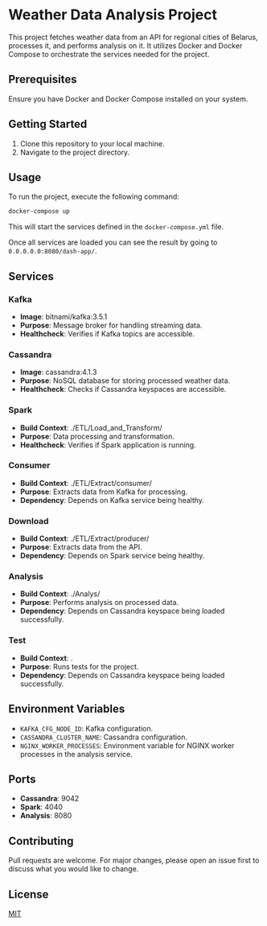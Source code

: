 # Weather Data Analysis Project

This project fetches weather data from an API for regional cities of Belarus, processes it, and performs analysis on it. It utilizes Docker and Docker Compose to orchestrate the services needed for the project.

## Prerequisites

Ensure you have Docker and Docker Compose installed on your system.

## Getting Started

1. Clone this repository to your local machine.
2. Navigate to the project directory.

## Usage

To run the project, execute the following command:

```bash
docker-compose up
```

This will start the services defined in the `docker-compose.yml` file.

Once all services are loaded you can see the result by going to ```0.0.0.0.0:8080/dash-app/```.

## Services

### Kafka

- **Image**: bitnami/kafka:3.5.1
- **Purpose**: Message broker for handling streaming data.
- **Healthcheck**: Verifies if Kafka topics are accessible.

### Cassandra

- **Image**: cassandra:4.1.3
- **Purpose**: NoSQL database for storing processed weather data.
- **Healthcheck**: Checks if Cassandra keyspaces are accessible.

### Spark

- **Build Context**: ./ETL/Load_and_Transform/
- **Purpose**: Data processing and transformation.
- **Healthcheck**: Verifies if Spark application is running.

### Consumer

- **Build Context**: ./ETL/Extract/consumer/
- **Purpose**: Extracts data from Kafka for processing.
- **Dependency**: Depends on Kafka service being healthy.

### Download

- **Build Context**: ./ETL/Extract/producer/
- **Purpose**: Extracts data from the API.
- **Dependency**: Depends on Spark service being healthy.

### Analysis

- **Build Context**: ./Analys/
- **Purpose**: Performs analysis on processed data.
- **Dependency**: Depends on Cassandra keyspace being loaded successfully.

### Test

- **Build Context**: .
- **Purpose**: Runs tests for the project.
- **Dependency**: Depends on Cassandra keyspace being loaded successfully.

## Environment Variables

- `KAFKA_CFG_NODE_ID`: Kafka configuration.
- `CASSANDRA_CLUSTER_NAME`: Cassandra configuration.
- `NGINX_WORKER_PROCESSES`: Environment variable for NGINX worker processes in the analysis service.

## Ports

- **Cassandra**: 9042
- **Spark**: 4040
- **Analysis**: 8080

## Contributing

Pull requests are welcome. For major changes, please open an issue first to discuss what you would like to change.

## License

[MIT](LICENSE)
